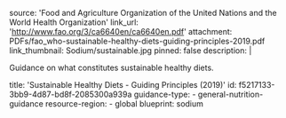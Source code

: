 source: 'Food and Agriculture Organization of the United Nations and the World Health Organization'
link_url: 'http://www.fao.org/3/ca6640en/ca6640en.pdf'
attachment: PDFs/fao_who-sustainable-healthy-diets-guiding-principles-2019.pdf
link_thumbnail: Sodium/sustainable.jpg
pinned: false
description: |
  <p>Guidance on what constitutes sustainable healthy diets.
  </p>
title: 'Sustainable Healthy Diets - Guiding Principles (2019)'
id: f5217133-3bb9-4d87-bd8f-2085300a939a
guidance-type:
  - general-nutrition-guidance
resource-region:
  - global
blueprint: sodium
